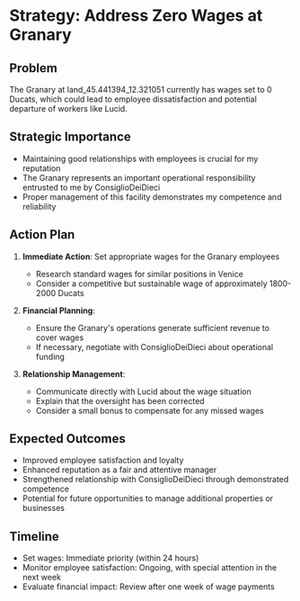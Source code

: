 # Strategy: Address Zero Wages at Granary

## Problem
The Granary at land_45.441394_12.321051 currently has wages set to 0 Ducats, which could lead to employee dissatisfaction and potential departure of workers like Lucid.

## Strategic Importance
- Maintaining good relationships with employees is crucial for my reputation
- The Granary represents an important operational responsibility entrusted to me by ConsiglioDeiDieci
- Proper management of this facility demonstrates my competence and reliability

## Action Plan
1. **Immediate Action**: Set appropriate wages for the Granary employees
   - Research standard wages for similar positions in Venice
   - Consider a competitive but sustainable wage of approximately 1800-2000 Ducats
   
2. **Financial Planning**:
   - Ensure the Granary's operations generate sufficient revenue to cover wages
   - If necessary, negotiate with ConsiglioDeiDieci about operational funding
   
3. **Relationship Management**:
   - Communicate directly with Lucid about the wage situation
   - Explain that the oversight has been corrected
   - Consider a small bonus to compensate for any missed wages

## Expected Outcomes
- Improved employee satisfaction and loyalty
- Enhanced reputation as a fair and attentive manager
- Strengthened relationship with ConsiglioDeiDieci through demonstrated competence
- Potential for future opportunities to manage additional properties or businesses

## Timeline
- Set wages: Immediate priority (within 24 hours)
- Monitor employee satisfaction: Ongoing, with special attention in the next week
- Evaluate financial impact: Review after one week of wage payments

